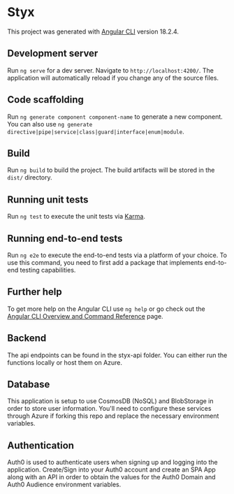 # Styx

This project was generated with [Angular CLI](https://github.com/angular/angular-cli) version 18.2.4.

## Development server

Run `ng serve` for a dev server. Navigate to `http://localhost:4200/`. The application will automatically reload if you change any of the source files.

## Code scaffolding

Run `ng generate component component-name` to generate a new component. You can also use `ng generate directive|pipe|service|class|guard|interface|enum|module`.

## Build

Run `ng build` to build the project. The build artifacts will be stored in the `dist/` directory.

## Running unit tests

Run `ng test` to execute the unit tests via [Karma](https://karma-runner.github.io).

## Running end-to-end tests

Run `ng e2e` to execute the end-to-end tests via a platform of your choice. To use this command, you need to first add a package that implements end-to-end testing capabilities.

## Further help

To get more help on the Angular CLI use `ng help` or go check out the [Angular CLI Overview and Command Reference](https://angular.dev/tools/cli) page.

## Backend

The api endpoints can be found in the styx-api folder. You can either run the functions locally or host them on Azure.

## Database

This application is setup to use CosmosDB (NoSQL) and BlobStorage in order to store user information. You'll need to configure these services through Azure if forking this repo and replace the necessary environment variables.

## Authentication

Auth0 is used to authenticate users when signing up and logging into the application. Create/Sign into your Auth0 account and create an SPA App along with an API in order to obtain the values for the Auth0 Domain and Auth0 Audience environment variables.
